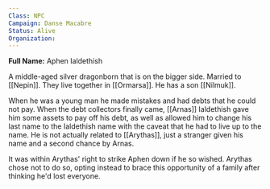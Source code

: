 ```yaml
---
Class: NPC
Campaign: Danse Macabre
Status: Alive
Organization:
---
```

**Full Name:** Aphen Ialdethish

A middle-aged silver dragonborn that is on the bigger side. Married to [[Nepin]]. They live together in [[Ormarsa]]. He has a son [[Nilmuk]].

When he was a young man he made mistakes and had debts that he could not pay. When the debt collectors finally came, [[Arnas]] Ialdethish gave him some assets to pay off his debt, as well as allowed him to change his last name to the Ialdethish name with the caveat that he had to live up to the name. He is not actually related to [[Arythas]], just a stranger given his name and a second chance by Arnas.

It was within Arythas' right to strike Aphen down if he so wished. Arythas chose not to do so, opting instead to brace this opportunity of a family after thinking he'd lost everyone.
